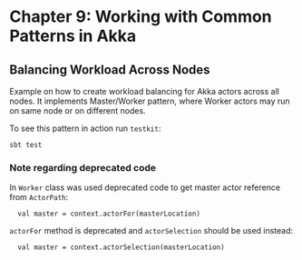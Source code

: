 # Chapter 9: Working with Common Patterns in Akka
## Balancing Workload Across Nodes
Example on how to create workload balancing for Akka actors across all nodes. It implements Master/Worker pattern, where Worker actors may run on same node or on different nodes.

To see this pattern in action run `testkit`:

	sbt test
	
### Note regarding deprecated code
In `Worker` class was used deprecated code to get master actor reference from `ActorPath`:

	  val master = context.actorFor(masterLocation)

`actorFor` method is deprecated and `actorSelection` should be used instead:

	  val master = context.actorSelection(masterLocation)

